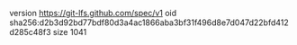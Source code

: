 version https://git-lfs.github.com/spec/v1
oid sha256:d2b3d92bd77bdf80d3a4ac1866aba3bf31f496d8e7d047d22bfd412d285c48f3
size 1041
